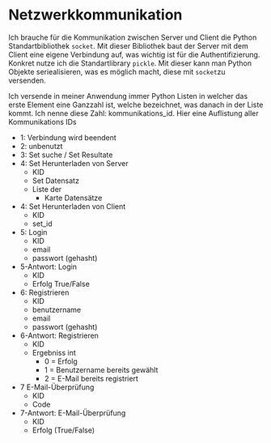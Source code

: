# Netzwerkkommunikation

Ich brauche für die Kommunikation zwischen Server und Client die Python Standartbibliothek `socket`. Mit dieser Bibliothek baut der Server mit dem Client eine eigene Verbindung auf, was wichtig ist für die Authentifizierung.
Konkret nutze ich die Standartlibrary `pickle`. Mit dieser kann man Python Objekte seriealisieren, was es möglich macht, diese mit `socket`zu versenden.

Ich versende in meiner Anwendung immer Python Listen in welcher das erste Element eine Ganzzahl ist, welche bezeichnet, was danach in der Liste kommt. Ich nenne diese Zahl: kommunikations_id. Hier eine Auflistung aller Kommunikations IDs

- 1: Verbindung wird beendent
- 2: unbenutzt
- 3: Set suche / Set Resultate
- 4: Set Herunterladen von Server
  - KID
  - Set Datensatz
  - Liste der
    - Karte Datensätze
- 4: Set Herunterladen von Client
  - KID
  - set_id
- 5: Login
  - KID
  - email
  - passwort (gehasht)
- 5-Antwort: Login
  - KID
  - Erfolg True/False
- 6: Registrieren
  - KID
  - benutzername
  - email
  - passwort (gehasht)
- 6-Antwort: Registrieren
  - KID
  - Ergebniss int
    - 0 = Erfolg
    - 1 = Benutzername bereits gewählt
    - 2 = E-Mail bereits registriert
- 7 E-Mail-Überprüfung
  - KID
  - Code
- 7-Antwort: E-Mail-Überprüfung
  - KID
  - Erfolg (True/False)